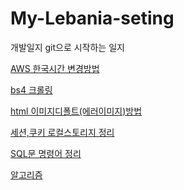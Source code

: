 # My-Lebania-seting
개발일지
git으로 시작하는 일지

[AWS 한국시간 변경방법](https://github.com/leubenia/My-Lebania-seting/blob/master/AWS/AWS%20%ED%95%9C%EA%B5%AD%EC%8B%9C%EA%B0%84.md)

[bs4 크롤링](https://github.com/leubenia/My-Lebania-seting/blob/master/%ED%81%AC%EB%A1%A4%EB%A7%81/README.md)

[html 이미지디폴트(에러이미지)방법](https://github.com/leubenia/My-Lebania-seting/blob/master/html/%EC%97%90%EB%9F%AC%EC%9D%B4%EB%AF%B8%EC%A7%80.md)

[세션,쿠키 로컬스토리지 정리](https://github.com/leubenia/My-Lebania-seting/blob/master/js/%EC%BF%A0%ED%82%A4%2C%20%EC%84%B8%EC%85%98%2C%20%EB%A1%9C%EC%BB%AC%EC%8A%A4%ED%86%A0%EB%A6%AC%EC%A7%80/%EB%A1%9C%EC%BB%AC%2C%EC%84%B8%EC%85%98%2C%EB%A1%9C%EC%BB%AC%EC%8A%A4%ED%86%A0%EB%A6%AC%EC%A7%80.md)

[SQL문 명령어 정리](https://github.com/leubenia/My-Lebania-seting/tree/master/SQL)

[알고리즘](https://github.com/leubenia/My-Lebania-seting/tree/master/%EC%95%8C%EA%B3%A0%EB%A6%AC%EC%A6%98)
